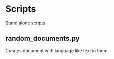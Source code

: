 # Scripts
Stand alone scripts

## random_documents.py
Creates document with language like text in them.
